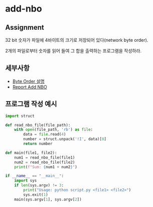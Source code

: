 # add-nbo 
## Assignment

32 bit 숫자가 파일에 4바이트의 크기로 저장되어 있다(network byte order).

2개의 파일로부터 숫자를 읽어 들여 그 합을 출력하는 프로그램을 작성하라.

## 세부사항

- [Byte Order 설명](https://gitlab.com/gilgil/sns/-/wikis/byte-order/byte-order)
- [Report Add NBO](https://gitlab.com/gilgil/sns/-/wikis/byte-order/report-add-nbo)

## 프로그램 작성 예시

```python
import struct

def read_nbo_file(file_path):
    with open(file_path, 'rb') as file:
        data = file.read(4)
        number = struct.unpack('!I', data)[0]
        return number

def main(file1, file2):
    num1 = read_nbo_file(file1)
    num2 = read_nbo_file(file2)
    print(f"Sum: {num1 + num2}")

if __name__ == "__main__":
    import sys
    if len(sys.argv) != 3:
        print("Usage: python script.py <file1> <file2>")
        sys.exit(1)
    main(sys.argv[1], sys.argv[2])
